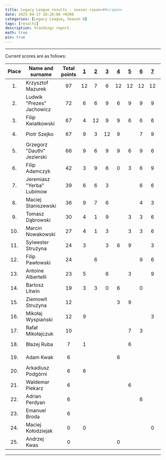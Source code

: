 ```yaml
---
title: Legacy League results - season <span>#0</span>
date: 2025-04-17 18:20:00 +0200
categories: [Legacy League, Season 0]
tags: [results]
description: Standings report.
math: true
pin: true
---
```


---

Current scores are as follows:

|   Place   | Name and surname            | Total points | [1][league-0-1] | [2][league-0-2] | [3][league-0-3] | [4][league-0-4] | [5][league-0-5] | [6][league-0-6] | [7][league-0-7] | [8][league-0-8] | [9][league-0-9] | [10][league-0-10] |
|:---------:|-----------------------------|:------------:|:---------------:|:---------------:|:---------------:|:---------------:|:---------------:|:---------------:|:---------------:|:---------------:|:---------------:|:-----------------:|
| $$ 1. $$  | Krzysztof Mazurek           |   $$ 97 $$   |       12        |        7        |        6        |       12        |       12        |       12        |       12        |       12        |       12        |         6         |
| $$ 2. $$  | Ludwik "Prezes" Jachowicz   |   $$ 72 $$   |        6        |        6        |        9        |        6        |        9        |        9        |        9        |        9        |        9        |         9         |
| $$ 3. $$  | Filip Kwiatkowski           |   $$ 67 $$   |        4        |       12        |        9        |        9        |        6        |        6        |        6        |        9        |        6        |         9         |
| $$ 4. $$  | Piotr Szejko                |   $$ 67 $$   |        9        |        3        |       12        |        9        |                 |        7        |        9        |        9        |        9        |                   |
| $$ 5. $$  | Grzegorz "Dauthi" Jezierski |   $$ 66 $$   |        9        |        6        |        9        |        9        |        6        |        9        |        6        |        6        |        6        |                   |
| $$ 6. $$  | Filip Adamczyk              |   $$ 42 $$   |        3        |        9        |        6        |        0        |        3        |        6        |        9        |        0        |        6        |         3         |
| $$ 7. $$  | Jeremiasz "Yerba" Lubimow   |   $$ 39 $$   |        6        |        6        |        3        |                 |                 |        6        |        6        |        6        |        6        |         6         |
| $$ 8. $$  | Maciej Staniszewski         |   $$ 36 $$   |        9        |        7        |        6        |                 |                 |        4        |        3        |        6        |        1        |                   |
| $$ 9. $$  | Tomasz Dąbrowski            |   $$ 30 $$   |        4        |        1        |        9        |                 |        3        |        3        |        6        |                 |        4        |                   |
| $$ 10. $$ | Marcin Nowakowski           |   $$ 27 $$   |        4        |        1        |        3        |                 |        3        |        3        |        6        |        4        |        3        |                   |
| $$ 11. $$ | Sylwester Strużyna          |   $$ 24 $$   |        3        |                 |        3        |        6        |        9        |                 |        3        |                 |                 |         3         |
| $$ 12. $$ | Filip Pawłowski             |   $$ 24 $$   |                 |        6        |                 |                 |                 |        9        |        6        |        3        |                 |         6         |
| $$ 13. $$ | Antoine Albertelli          |   $$ 23 $$   |        5        |                 |        6        |                 |        3        |                 |        9        |                 |                 |         6         |
| $$ 14. $$ | Bartosz Litwin              |   $$ 19 $$   |        3        |        3        |        0        |        6        |                 |        0        |                 |        1        |        6        |                   |
| $$ 15. $$ | Ziemowit Strużyna           |   $$ 12 $$   |                 |                 |                 |        3        |        9        |                 |                 |                 |                 |                   |
| $$ 16. $$ | Mikołaj Wyspiański          |   $$ 12 $$   |        9        |                 |                 |                 |                 |                 |        3        |                 |                 |                   |
| $$ 17. $$ | Rafał Mikołajczuk           |   $$ 10 $$   |                 |                 |                 |                 |        7        |        3        |                 |                 |                 |                   |
| $$ 18. $$ | Błażej Ruba                 |   $$ 7 $$    |        1        |                 |                 |                 |        6        |                 |                 |                 |                 |                   |
| $$ 19. $$ | Adam Kwak                   |   $$ 6 $$    |                 |                 |                 |        6        |                 |                 |                 |                 |                 |                   |
| $$ 20. $$ | Arkadiusz Podgórni          |   $$ 6 $$    |        6        |                 |                 |                 |                 |                 |                 |                 |                 |                   |
| $$ 21. $$ | Waldemar Piekarz            |   $$ 6 $$    |                 |                 |                 |                 |        6        |                 |                 |                 |                 |         3         |
| $$ 22. $$ | Adrian Perdyan              |   $$ 6 $$    |                 |                 |                 |                 |                 |        6        |                 |                 |                 |                   |
| $$ 23. $$ | Emanuel Broda               |   $$ 6 $$    |                 |                 |                 |                 |                 |                 |                 |        6        |                 |                   |
| $$ 24. $$ | Maciej Kołodziejak          |   $$ 0 $$    |        0        |                 |                 |                 |                 |                 |        0        |                 |                 |                   |
| $$ 25. $$ | Andrzej Kwas                |   $$ 0 $$    |                 |                 |                 |        0        |                 |                 |                 |                 |                 |                   |

[league-0-1]: ../Legacy-League-0-1
[league-0-2]: ../Legacy-League-0-2
[league-0-3]: ../Legacy-League-0-3
[league-0-4]: ../Legacy-League-0-4
[league-0-5]: ../Legacy-League-0-5
[league-0-6]: ../Legacy-League-0-6
[league-0-7]: ../Legacy-League-0-7
[league-0-8]: ../Legacy-League-0-8
[league-0-9]: ../Legacy-League-0-9
[league-0-10]: ../Legacy-League-0-10

---
